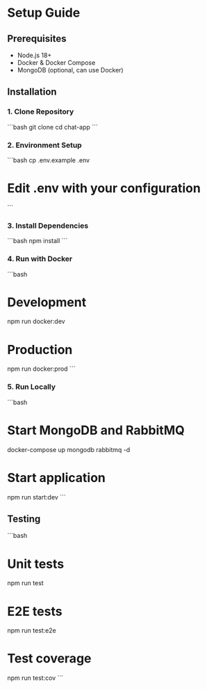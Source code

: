 # Setup Guide

## Prerequisites
- Node.js 18+
- Docker & Docker Compose
- MongoDB (optional, can use Docker)

## Installation

### 1. Clone Repository
\`\`\`bash
git clone <repository-url>
cd chat-app
\`\`\`

### 2. Environment Setup
\`\`\`bash
cp .env.example .env
# Edit .env with your configuration
\`\`\`

### 3. Install Dependencies
\`\`\`bash
npm install
\`\`\`

### 4. Run with Docker
\`\`\`bash
# Development
npm run docker:dev

# Production
npm run docker:prod
\`\`\`

### 5. Run Locally
\`\`\`bash
# Start MongoDB and RabbitMQ
docker-compose up mongodb rabbitmq -d

# Start application
npm run start:dev
\`\`\`

## Testing
\`\`\`bash
# Unit tests
npm run test

# E2E tests
npm run test:e2e

# Test coverage
npm run test:cov
\`\`\`